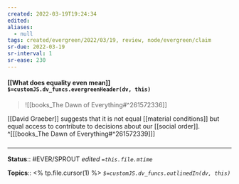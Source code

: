 ```yaml
---
created: 2022-03-19T19:24:34 
edited: 
aliases:
  - null
tags: created/evergreen/2022/03/19, review, node/evergreen/claim
sr-due: 2022-03-19
sr-interval: 1
sr-ease: 230
---
```


#### [[What does equality even mean]] `$=customJS.dv_funcs.evergreenHeader(dv, this)`


> ![[books_The Dawn of Everything#^261572336]]

[[David Graeber]] suggests that it is not equal [[material conditions]] but equal access to contribute to decisions about our [[social order]].
^[[[books_The Dawn of Everything#^261572339]]]



### <hr class="footnote"/>

**Status**:: #EVER/SPROUT
*edited `=this.file.mtime`*

**Topics**:: <% tp.file.cursor(1) %>
*`$=customJS.dv_funcs.outlinedIn(dv, this)`*

